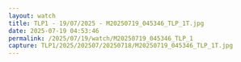 ```yaml
---
layout: watch
title: TLP1 - 19/07/2025 - M20250719_045346_TLP_1T.jpg
date: 2025-07-19 04:53:46
permalink: /2025/07/19/watch/M20250719_045346_TLP_1
capture: TLP1/2025/202507/20250718/M20250719_045346_TLP_1T.jpg
---
```

